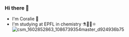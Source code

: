 ### Hi there 👋
* I'm Coralie 🏸
* I'm studying at EPFL in chemistry ⚗️🧪🥼⚛️
![csm_1602852863_1086739354master_d924936b75](https://github.com/eilaroc32/eilaroc32/assets/160879372/ab6b120c-74bb-4010-80e7-b83cc933e687)


<!--
**eilaroc32/eilaroc32** is a ✨ _special_ ✨ repository because its `README.md` (this file) appears on your GitHub profile.

Here are some ideas to get you started:

- 🔭 I’m currently working on ...
- 🌱 I’m currently learning ...
- 👯 I’m looking to collaborate on ...
- 🤔 I’m looking for help with ...
- 💬 Ask me about ...
- 📫 How to reach me: ...
- 😄 Pronouns: ...
- ⚡ Fun fact: ...
-->
